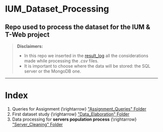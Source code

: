 # IUM_Dataset_Processing
## Repo used to process the dataset for the IUM & T-Web project

> **Disclaimers:**<br>
> - In this repo we inserted in the [result_log](./Server_Cleaning/result_log.md#the-result-log) all the considerations made while processing the *.csv* files.
> - It is important to choose where the data will be stored: the SQL server or the MongoDB one.
---
# Index
1. Queries for Assignment {\rightarrow} ["Assignment_Queries" Folder](Assignment_Queries/clubs_analysis.ipynb)
2. First dataset study {\rightarrow} ["Data_Elaboration" Folder](./Data_Elaboration)
3. Data processing for **servers population process** {\rightarrow} ["Server_Cleaning" Folder](./Server_Cleaning)  
